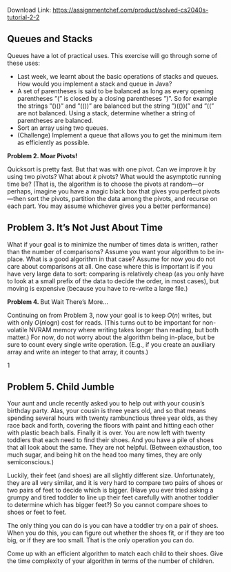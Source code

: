 Download Link: https://assignmentchef.com/product/solved-cs2040s-tutorial-2-2
<br>
<h2>Queues and Stacks</h2>

Queues have a lot of practical uses. This exercise will go through some of these uses:

<ul>

 <li>Last week, we learnt about the basic operations of stacks and queues. How would you implement a stack and queue in Java?</li>

 <li>A set of parentheses is said to be balanced as long as every opening parentheses ”(” is closed by a closing parentheses ”)”. So for example the strings ”()()” and ”(())” are balanced but the string ”)(())(” and ”((” are not balanced. Using a stack, determine whether a string of parentheses are balanced.</li>

 <li>Sort an array using two queues.</li>

 <li>(Challenge) Implement a queue that allows you to get the minimum item as efficiently as possible.</li>

</ul>

<strong>Problem 2.         Moar Pivots!</strong>

Quicksort is pretty fast. But that was with one pivot. Can we improve it by using two pivots? What about <em>k </em>pivots? What would the asymptotic running time be? (That is, the algorithm is to choose the pivots at random—or perhaps, imagine you have a magic black box that gives you perfect pivots—then sort the pivots, partition the data among the pivots, and recurse on each part. You may assume whichever gives you a better performance)

<h2>Problem 3.            It’s Not Just About Time</h2>

What if your goal is to minimize the number of times data is written, rather than the number of comparisons? Assume you want your algorithm to be in-place. What is a good algorithm in that case? Assume for now you do not care about comparisons at all. One case where this is important is if you have very large data to sort: comparing is relatively cheap (as you only have to look at a small prefix of the data to decide the order, in most cases), but moving is expensive (because you have to re-write a large file.)

<strong>Problem 4.          </strong>But Wait There’s More…

Continuing on from Problem 3, now your goal is to keep <em>O</em>(<em>n</em>) writes, but with only <em>O</em>(<em>n</em>log<em>n</em>) cost for reads. (This turns out to be important for non-volatile NVRAM memory where writing takes longer than reading, but both matter.) For now, do not worry about the algorithm being in-place, but be sure to count every single write operation. (E.g., if you create an auxiliary array and write an integer to that array, it counts.)

1

<h2>Problem 5.         Child Jumble</h2>

Your aunt and uncle recently asked you to help out with your cousin’s birthday party. Alas, your cousin is three years old, and so that means spending several hours with twenty rambunctious three year olds, as they race back and forth, covering the floors with paint and hitting each other with plastic beach balls. Finally it is over. You are now left with twenty toddlers that each need to find their shoes. And you have a pile of shoes that all look about the same. They are not helpful. (Between exhaustion, too much sugar, and being hit on the head too many times, they are only semiconscious.)

Luckily, their feet (and shoes) are all slightly different size. Unfortunately, they are all very similar, and it is very hard to compare two pairs of shoes or two pairs of feet to decide which is bigger. (Have you ever tried asking a grumpy and tired toddler to line up their feet carefully with another toddler to determine which has bigger feet?) So you cannot compare shoes to shoes or feet to feet.

The only thing you can do is you can have a toddler try on a pair of shoes. When you do this, you can figure out whether the shoes fit, or if they are too big, or if they are too small. That is the only operation you can do.

Come up with an efficient algorithm to match each child to their shoes. Give the time complexity of your algorithm in terms of the number of children.